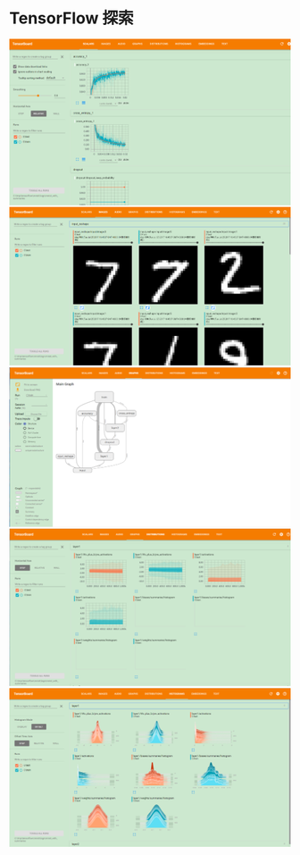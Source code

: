 # TensorFlow 探索

![enter description here][1]
![enter description here][2]
![enter description here][3]
![enter description here][4]
![enter description here][5]


  [1]: ./images/TIM%E6%88%AA%E5%9B%BE20170725165159.png "TIM截图20170725165159"
  [2]: ./images/TIM%E6%88%AA%E5%9B%BE20170725165231.png "TIM截图20170725165231"
  [3]: ./images/TIM%E6%88%AA%E5%9B%BE20170725165250.png "TIM截图20170725165250"
  [4]: ./images/TIM%E6%88%AA%E5%9B%BE20170725165301.png "TIM截图20170725165301"
  [5]: ./images/TIM%E6%88%AA%E5%9B%BE20170725165314.png "TIM截图20170725165314"